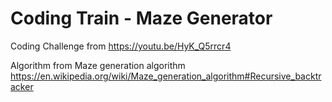 # Coding Train - Maze Generator

Coding Challenge from https://youtu.be/HyK_Q5rrcr4

Algorithm from Maze generation algorithm https://en.wikipedia.org/wiki/Maze_generation_algorithm#Recursive_backtracker
